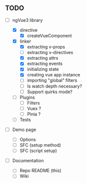 ## TODO

- [ ] ngVue3 library

  - [x] directive
    - [x] createVueComponent
  - [x] linker
    - [x] extracting v-props
    - [ ] extracting v-directives
    - [x] extracting attrs
    - [x] extracting events
    - [x] initializing state
    - [x] creating vue app instance
    - [ ] importing "global" filters
    - [ ] Is watch depth necessary?
    - [ ] Support quirks mode?
  - [ ] Plugins
    - [ ] Filters
    - [ ] Vuex ?
    - [ ] Pinia ?
  - [ ] Tests

- [ ] Demo page

  - [ ] Options
  - [ ] SFC (setup method)
  - [ ] SFC (script setup)

- [ ] Documentation
  - [ ] Repo README (this)
  - [ ] Wiki
